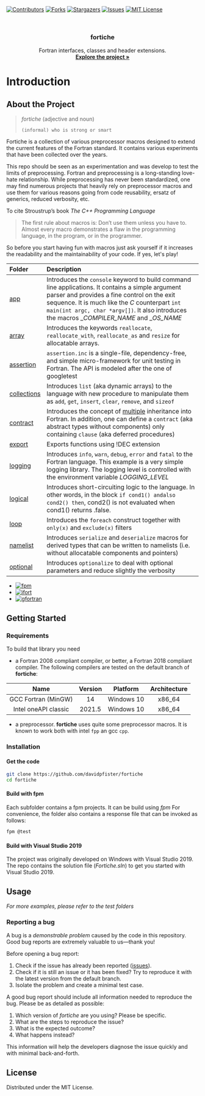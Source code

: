 <a id="readme-top"></a>

[![Contributors][contributors-shield]][contributors-url]
[![Forks][forks-shield]][forks-url]
[![Stargazers][stars-shield]][stars-url]
[![Issues][issues-shield]][issues-url]
[![MIT License][license-shield]][license-url]

<!-- PROJECT LOGO -->
<br />
<div align="center">
  <h3 align="center">fortiche</h3>

  <p align="center">
    Fortran interfaces, classes and header extensions.
    <br />
    <a href="https://github.com/davidpfister/fortiche"><strong>Explore the project »</strong></a>
    <br />
  </p>
</div>

# Introduction
<!-- ABOUT THE PROJECT -->
## About the Project

> _fortiche_ (adjective and noun) 
> 
> ` (informal) who is strong or smart `

Fortiche is a collection of various preprocessor macros designed to extend the current features of the Fortran standard. It contains various experiments that have been collected over the years. 

This repo should be seen as an experimentation and was develop to test the limits of preprocessing. Fortran and preprocessing is a long-standing love-hate relationship. While preprocessing has never been standardized, one may find numerous projects that heavily rely on preprocessor macros and use them for various reasons going from code reusability, ersatz of generics, reduced verbosity, etc. 

To cite Stroustrup’s book _The C++ Programming Language_

> The first rule about macros is: Don’t use them unless you have to. Almost every macro demonstrates a flaw in the programming language, in the program, or in the programmer.

So before you start having fun with macros just ask yourself if it increases the readability and the maintainability of your code. If yes, let's play!

|Folder|Description|
|:-----|:----------|
|[app](./src/app)|Introduces the `console` keyword to build command line applications. It contains a simple argument parser and provides a fine control on the exit sequence. It is much like the _C_ counterpart `int main(int argc, char *argv[])`. It also introduces the macros __COMPILER_NAME_ and __OS_NAME_|
|[array](./src/array)|Introduces the keywords `reallocate`, `reallocate_with`, `reallocate_as` and `resize` for allocatable arrays.|
|[assertion](./src/assertion)|`assertion.inc` is a single-file, dependency-free, and simple micro-framework for unit testing in Fortran. The API is modeled after the one of googletest|
|[collections](./src/collections)|Introduces `list` (aka dynamic arrays) to the language with new procedure to manipulate them as `add`, `get`, `insert`, `clear`, `remove`, and `sizeof`|
|[contract](./src/contract)|Introduces the concept of <ins>multiple</ins> inheritance into Fortran. In addition, one can define a `contract` (aka abstract types without components) only containing `clause` (aka deferred procedures)|
|[export](./src/export)|Exports functions using !DEC extension|
|[logging](./src/logging)|Introduces `info`, `warn`, `debug`, `error` and `fatal` to the Fortran language. This example is a very simple logging library. The logging level is controlled with the environment variable _LOGGING_LEVEL_|
|[logical](./src/logical)|Introduces short-circuiting logic to the language. In other words, in the block `if cond1() andalso cond2() then`, cond2() is not evaluated when cond1() returns .false.|
|[loop](./src/loop)|Introduces the `foreach` construct together with `only(x)` and `exclude(x)` filters|
|[namelist](./src/namelist)|Introduces `serialize` and `deserialize` macros for derived types that can be written to namelists (i.e. without allocatable components and pointers)|
|[optional](./src/optional)|Introduces `optionalize` to deal with optional parameters and reduce slightly the verbosity|


* [![fpm][fpm]][fpm-url]
* [![ifort][ifort]][ifort-url]
* [![gfortran][gfortran]][gfortran-url]

<!-- GETTING STARTED -->
## Getting Started

### Requirements

To build that library you need

- a Fortran 2008 compliant compiler, or better, a Fortran 2018 compliant compiler.
The following compilers are tested on the default branch of **fortiche**:

<center>

| Name |	Version	| Platform	| Architecture |
|:--:|:--:|:--:|:--:|
| GCC Fortran (MinGW) | 14 | Windows 10 | x86_64 |
| Intel oneAPI classic	| 2021.5	| Windows 10 |	x86_64 |

</center>

- a preprocessor. **fortiche** uses quite some preprocessor macros. It is known to work both with intel `fpp` an gcc `cpp`.  

### Installation

#### Get the code
```bash
git clone https://github.com/davidpfister/fortiche
cd fortiche
```

#### Build with fpm

Each subfolder contains a fpm projects. It can be build using *fpm*
For convenience, the  folder also contains a response file that can be invoked as follows: 
```bash
fpm @test
```

#### Build with Visual Studio 2019

The project was originally developed on Windows with Visual Studio 2019. The repo contains the solution file (_Fortiche.sln_) to get you started with Visual Studio 2019. 

<!-- USAGE EXAMPLES -->
## Usage

_For more examples, please refer to the test folders_

### Reporting a bug

A bug is a *demonstrable problem* caused by the code in this repository.
Good bug reports are extremely valuable to us—thank you!

Before opening a bug report:

1. Check if the issue has already been reported
   ([issues](https://github.com/davidpfister/fortiche/issues)).
2. Check if it is still an issue or it has been fixed?
   Try to reproduce it with the latest version from the default branch.
3. Isolate the problem and create a minimal test case.

A good bug report should include all information needed to reproduce the bug.
Please be as detailed as possible:

1. Which version of *fortiche* are you using? Please be specific.
2. What are the steps to reproduce the issue?
3. What is the expected outcome?
4. What happens instead?

This information will help the developers diagnose the issue quickly and with
minimal back-and-forth.

<!-- LICENSE -->
## License

Distributed under the MIT License.

<!-- MARKDOWN LINKS & IMAGES -->
<!-- https://www.markdownguide.org/basic-syntax/#reference-style-links -->
[contributors-shield]: https://img.shields.io/github/contributors/davidpfister/fortiche.svg?style=for-the-badge
[contributors-url]: https://github.com/davidpfister/fortiche/graphs/contributors
[forks-shield]: https://img.shields.io/github/forks/davidpfister/fortiche.svg?style=for-the-badge
[forks-url]: https://github.com/davidpfister/fortiche/network/members
[stars-shield]: https://img.shields.io/github/stars/davidpfister/fortiche.svg?style=for-the-badge
[stars-url]: https://github.com/davidpfister/fortiche/stargazers
[issues-shield]: https://img.shields.io/github/issues/davidpfister/fortiche.svg?style=for-the-badge
[issues-url]: https://github.com/davidpfister/fortiche/issues
[license-shield]: https://img.shields.io/github/license/davidpfister/fortiche.svg?style=for-the-badge
[license-url]: https://github.com/davidpfister/fortiche/blob/master/LICENSE
[product-screenshot]: doc/images/screenshot.png
[gfortran]: https://img.shields.io/badge/gfortran-000000?style=for-the-badge&logo=gnu&logoColor=white
[gfortran-url]: https://gcc.gnu.org/wiki/GFortran
[ifort]: https://img.shields.io/badge/ifort-000000?style=for-the-badge&logo=Intel&logoColor=61DAFB
[ifort-url]: https://www.intel.com/content/www/us/en/developer/tools/oneapi/fortran-compiler.html
[fpm]: https://img.shields.io/badge/fpm-000000?style=for-the-badge&logo=Fortran&logoColor=734F96
[fpm-url]: https://fpm.fortran-lang.org/
